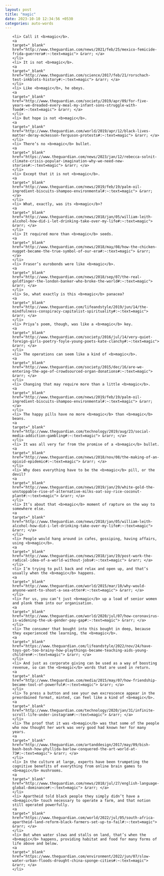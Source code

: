 ```yaml
---
layout: post
title: "magic"
date: 2023-10-10 12:34:56 +0530
categories: auto-words
---
```

<ol>

    <li> Call it <b>magic</b>.
    <a 
    target="_blank" 
    href="http://www.theguardian.com/news/2021/feb/25/mexico-femicide-frida-guerrera#:~:text=magic"> &rarr; </a>
    </li>
    <li> It is not <b>magic</b>.
    <a 
    target="_blank" 
    href="http://www.theguardian.com/science/2017/feb/21/rorschach-test-inkblots-history#:~:text=magic"> &rarr; </a>
    </li>
    <li> Like <b>magic</b>, he obeys.
    <a 
    target="_blank" 
    href="http://www.theguardian.com/society/2019/apr/09/for-five-years-we-dreaded-every-meal-my-infant-sons-struggle-with-food#:~:text=magic"> &rarr; </a>
    </li>
    <li> But hope is not <b>magic</b>.
    <a 
    target="_blank" 
    href="http://www.theguardian.com/world/2019/apr/12/black-lives-matter-deray-mckesson-ferguson-protests#:~:text=magic"> &rarr; </a>
    </li>
    <li> There’s no <b>magic</b> bullet.
    <a 
    target="_blank" 
    href="https://www.theguardian.com/news/2023/jan/12/rebecca-solnit-climate-crisis-popular-imagination-why-we-need-new-stories#:~:text=magic"> &rarr; </a>
    </li>
    <li> Except that it is not <b>magic</b>.
    <a 
    target="_blank" 
    href="http://www.theguardian.com/news/2019/feb/19/palm-oil-ingredient-biscuits-shampoo-environmental#:~:text=magic"> &rarr; </a>
    </li>
    <li> What, exactly, was its <b>magic</b>?
    <a 
    target="_blank" 
    href="http://www.theguardian.com/news/2018/jan/05/william-leith-alcohol-how-did-i-let-drinking-take-over-my-life#:~:text=magic"> &rarr; </a>
    </li>
    <li> It required more than <b>magic</b> seeds.
    <a 
    target="_blank" 
    href="http://www.theguardian.com/news/2018/may/08/how-the-chicken-nugget-became-the-true-symbol-of-our-era#:~:text=magic"> &rarr; </a>
    </li>
    <li> Fraser’s eurobonds were like <b>magic</b>.
    <a 
    target="_blank" 
    href="http://www.theguardian.com/news/2018/sep/07/the-real-goldfinger-the-london-banker-who-broke-the-world#:~:text=magic"> &rarr; </a>
    </li>
    <li> So, what exactly is this <b>magic</b> panacea?
    <a 
    target="_blank" 
    href="http://www.theguardian.com/lifeandstyle/2019/jun/14/the-mindfulness-conspiracy-capitalist-spirituality#:~:text=magic"> &rarr; </a>
    </li>
    <li> Priya’s poem, though, was like a <b>magic</b> key.
    <a 
    target="_blank" 
    href="http://www.theguardian.com/society/2016/jul/14/very-quiet-foreign-girls-poetry-foyle-young-poets-kate-clanchy#:~:text=magic"> &rarr; </a>
    </li>
    <li> The operations can seem like a kind of <b>magic</b>.
    <a 
    target="_blank" 
    href="http://www.theguardian.com/society/2015/dec/16/are-we-entering-the-age-of-crowdsourced-organ-donations#:~:text=magic"> &rarr; </a>
    </li>
    <li> Changing that may require more than a little <b>magic</b>.
    <a 
    target="_blank" 
    href="http://www.theguardian.com/news/2019/feb/19/palm-oil-ingredient-biscuits-shampoo-environmental#:~:text=magic"> &rarr; </a>
    </li>
    <li> The happy pills have no more <b>magic</b> than <b>magic</b> beans.
    <a 
    target="_blank" 
    href="http://www.theguardian.com/technology/2019/aug/23/social-media-addiction-gambling#:~:text=magic"> &rarr; </a>
    </li>
    <li> It was all very far from the promise of a <b>magic</b> bullet.
    <a 
    target="_blank" 
    href="http://www.theguardian.com/news/2018/nov/08/the-making-of-an-opioid-epidemic#:~:text=magic"> &rarr; </a>
    </li>
    <li> Why does everything have to be the <b>magic</b> pill, or the devil?
    <a 
    target="_blank" 
    href="http://www.theguardian.com/news/2019/jan/29/white-gold-the-unstoppable-rise-of-alternative-milks-oat-soy-rice-coconut-plant#:~:text=magic"> &rarr; </a>
    </li>
    <li> It’s about that <b>magic</b> moment of rapture on the way to somewhere else.
    <a 
    target="_blank" 
    href="http://www.theguardian.com/news/2018/jan/05/william-leith-alcohol-how-did-i-let-drinking-take-over-my-life#:~:text=magic"> &rarr; </a>
    </li>
    <li> People would hang around in cafes, gossiping, having affairs, using <b>magic</b>.
    <a 
    target="_blank" 
    href="http://www.theguardian.com/news/2018/jan/19/post-work-the-radical-idea-of-a-world-without-jobs#:~:text=magic"> &rarr; </a>
    </li>
    <li> I’m trying to pull back and relax and open up, and that’s usually when the <b>magic</b> happens.
    <a 
    target="_blank" 
    href="http://www.theguardian.com/world/2015/mar/10/why-would-anyone-want-to-shoot-a-sea-otter#:~:text=magic"> &rarr; </a>
    </li>
    <li> For us, you can’t just <b>magic</b> up a load of senior women and plonk them into our organisation.
    <a 
    target="_blank" 
    href="http://www.theguardian.com/world/2020/jul/07/how-coronavirus-is-widening-the-uk-gender-pay-gap#:~:text=magic"> &rarr; </a>
    </li>
    <li> The consumer that bought into this bought in deep, because they experienced the learning, the <b>magic</b>.
    <a 
    target="_blank" 
    href="https://www.theguardian.com/lifeandstyle/2022/nov/24/have-toys-got-too-brainy-how-playthings-became-teaching-aids-young-children#:~:text=magic"> &rarr; </a>
    </li>
    <li> And just as corporate giving can be used as a way of boosting revenue, so can the <b>magic</b> words that are used in return.
    <a 
    target="_blank" 
    href="http://www.theguardian.com/media/2015/may/07/how-friendship-became-tool-of-powerful#:~:text=magic"> &rarr; </a>
    </li>
    <li> To press a button and see your own excrescence appear in the preordained format, minted, can feel like a kind of <b>magic</b>.
    <a 
    target="_blank" 
    href="http://www.theguardian.com/technology/2020/jan/31/infinite-scroll-life-under-instagram#:~:text=magic"> &rarr; </a>
    </li>
    <li> The proof that it was <b>magic</b> was that some of the people who now thought her work was very good had known her for many years.
    <a 
    target="_blank" 
    href="http://www.theguardian.com/artanddesign/2017/may/09/bish-bash-bosh-how-phyllida-barlow-conquered-the-art-world-at-73#:~:text=magic"> &rarr; </a>
    </li>
    <li> In the culture at large, experts have been trumpeting the cognitive benefits of everything from online brain games to <b>magic</b> mushrooms.
    <a 
    target="_blank" 
    href="http://www.theguardian.com/news/2018/jul/27/english-language-global-dominance#:~:text=magic"> &rarr; </a>
    </li>
    <li> Apartheid told black people they simply didn’t have a <b>magic</b> touch necessary to operate a farm, and that notion still operated powerfully.
    <a 
    target="_blank" 
    href="https://www.theguardian.com/world/2022/jul/05/south-africa-apartheid-land-reform-black-farmers-set-up-to-fail#:~:text=magic"> &rarr; </a>
    </li>
    <li> But when water slows and stalls on land, that’s when the <b>magic</b> happens, providing habitat and food for many forms of life above and below.
    <a 
    target="_blank" 
    href="https://www.theguardian.com/environment/2022/jun/07/slow-water-urban-floods-drought-china-sponge-cities#:~:text=magic"> &rarr; </a>
    </li>